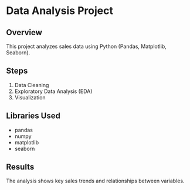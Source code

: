 # Data Analysis Project

##  Overview
This project analyzes sales data using Python (Pandas, Matplotlib, Seaborn).

##  Steps
1. Data Cleaning  
2. Exploratory Data Analysis (EDA)  
3. Visualization  

##  Libraries Used
- pandas  
- numpy  
- matplotlib  
- seaborn  

##  Results
The analysis shows key sales trends and relationships between variables.
